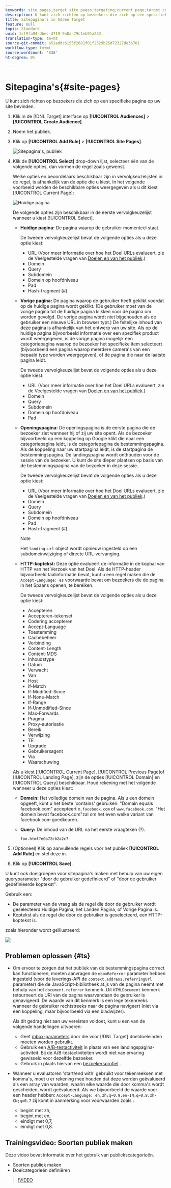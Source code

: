 ```yaml
---
keywords: site pages;target site pages;targeting;current page;target current page;previous page;target previous page;landing page;target landing page;http header
description: U kunt zich richten op bezoekers die zich op een specifieke pagina op uw site bevinden.
title: Sitepagina's in Adobe Target
feature: null
topic: Standard
uuid: 1cf9fa94-dbec-4719-9a0a-79c1eb91a233
translation-type: tm+mt
source-git-commit: a51addc6155f2681f01f2329b25d72327de36701
workflow-type: tm+mt
source-wordcount: '838'
ht-degree: 0%

---
```



# Sitepagina&#39;s{#site-pages}

U kunt zich richten op bezoekers die zich op een specifieke pagina op uw site bevinden.

1. Klik in de [!DNL Target] interface op **[!UICONTROL Audiences]** > **[!UICONTROL Create Audience]**.
1. Noem het publiek.
1. Klik op **[!UICONTROL Add Rule]** > **[!UICONTROL Site Pages]**.

   ![Sitepagina&#39;s, publiek](assets/target_site_pages.png)

1. Klik de **[!UICONTROL Select]** drop-down lijst, selecteer één van de volgende opties, dan vormen de regel zoals gewenst.

   Welke opties en beoordelaars beschikbaar zijn in vervolgkeuzelijsten in de regel, is afhankelijk van de optie die u kiest. In het volgende voorbeeld worden de beschikbare opties weergegeven als u dit kiest [!UICONTROL Current Page]:

   ![Huidige pagina](/help/c-target/c-audiences/c-target-rules/assets/current-page.png)

   De volgende opties zijn beschikbaar in de eerste vervolgkeuzelijst wanneer u kiest [!UICONTROL Select].

   * **Huidige pagina:** De pagina waarop de gebruiker momenteel staat.

      De tweede vervolgkeuzelijst bevat de volgende opties als u deze optie kiest:

      * URL (Voor meer informatie over hoe het Doel URLs evalueert, zie de Veelgestelde vragen van [Doelen en van het publiek](/help/c-target/c-troubleshooting-targets-and-audiences/troubleshooting-targets-and-audiences.md).)
      * Domein
      * Query
      * Subdomein
      * Domein op hoofdniveau
      * Pad
      * Hash-fragment (#)
   * **Vorige pagina:** De pagina waarop de gebruiker heeft geklikt voordat op de huidige pagina wordt geklikt. (De gebruiker moet van de vorige pagina tot de huidige pagina klikken voor de pagina om worden gevolgd. De vorige pagina wordt niet bijgehouden als de gebruiker een nieuwe URL in browser typt.) De feitelijke inhoud van deze pagina is afhankelijk van het ontwerp van uw site. Als op de huidige pagina bijvoorbeeld informatie over een specifiek product wordt weergegeven, is de vorige pagina mogelijk een categoriepagina waarop de bezoeker het specifieke item selecteert (bijvoorbeeld een pagina waarop meerdere camera&#39;s van een bepaald type worden weergegeven), of de pagina die naar de laatste pagina leidt.

      De tweede vervolgkeuzelijst bevat de volgende opties als u deze optie kiest:

      * URL (Voor meer informatie over hoe het Doel URLs evalueert, zie de Veelgestelde vragen van [Doelen en van het publiek](/help/c-target/c-troubleshooting-targets-and-audiences/troubleshooting-targets-and-audiences.md).)
      * Domein
      * Query
      * Subdomein
      * Domein op hoofdniveau
      * Pad
   * **Openingspagina:** De openingspagina is de eerste pagina die de bezoeker ziet wanneer hij of zij uw site opent. Als de bezoeker bijvoorbeeld op een koppeling op Google klikt die naar een categoriepagina leidt, is de categoriepagina de bestemmingspagina. Als de koppeling naar uw startpagina leidt, is de startpagina de bestemmingspagina. De landingspagina wordt onthouden voor de sessie van de bezoeker. U kunt de site dieper plaatsen op basis van de bestemmingspagina van de bezoeker in deze sessie.

      De tweede vervolgkeuzelijst bevat de volgende opties als u deze optie kiest:

      * URL (Voor meer informatie over hoe het Doel URLs evalueert, zie de Veelgestelde vragen van [Doelen en van het publiek](/help/c-target/c-troubleshooting-targets-and-audiences/troubleshooting-targets-and-audiences.md).)
      * Domein
      * Query
      * Subdomein
      * Domein op hoofdniveau
      * Pad
      * Hash-fragment (#)

      >[!NOTE]
      >
      >Het `landing.url` object wordt opnieuw ingesteld op een subdomeinwijziging of directe URL-vervanging.

   * **HTTP-koptekst:** Deze optie evalueert de informatie in de kopbal van HTTP van het Verzoek van het Doel. Als de HTTP-header bijvoorbeeld taalinformatie bevat, kunt u een regel maken die de `Accept-Language: es` voorwaarde bevat om bezoekers die de pagina in het Spaans openen, te bereiken.

      De tweede vervolgkeuzelijst bevat de volgende opties als u deze optie kiest:

      * Accepteren
      * Accepteren-tekenset
      * Codering accepteren
      * Accept-Language
      * Toestemming
      * Cachebeheer
      * Verbinding
      * Content-Length
      * Content-MDS
      * Inhoudstype
      * Datum
      * Verwacht
      * Van
      * Host
      * If-Match
      * If-Modified-Since
      * If-None-Match
      * If-Range
      * If-Unmodified-Since
      * Max-Forwards
      * Pragma
      * Proxy-autorisatie
      * Bereik
      * Verwijzing
      * TE
      * Upgrade
      * Gebruikersagent
      * Via
      * Waarschuwing

   Als u kiest [!UICONTROL Current Page], [!UICONTROL Previous Page]of [!UICONTROL Landing Page], zijn de opties [!UICONTROL Domain] en [!UICONTROL Query] beschikbaar. Houd rekening met het volgende wanneer u deze opties kiest:

   * **Domein:** Het volledige domein van de pagina. Als u een domein opgeeft, kunt u het beste &#39;contains&#39; gebruiken. &quot;Domain equals facebook.com&quot; accepteert `m.facebook.com` of `www.facebook.com`. &quot;Het domein bevat facebook.com&quot;zal om het even welke variant van facebook.com goedkeuren.
   * **Query:** De inhoud van de URL na het eerste vraagteken (?).

      `foo.html?e0a72cb2a2c7`





1. (Optioneel) Klik op aanvullende regels voor het publiek **[!UICONTROL Add Rule]** en stel deze in.
1. Klik op **[!UICONTROL Save]**.

U kunt ook doelgroepen voor sitepagina&#39;s maken met behulp van uw eigen queryparameter &quot;door de gebruiker gedefinieerd&quot; of &quot;door de gebruiker gedefinieerde koptekst&quot;.

Gebruik een:

* De parameter van de vraag als de regel die door de gebruiker wordt geselecteerd Huidige Pagina, het Landen Pagina, of Vorige Pagina is.
* Koptekst als de regel die door de gebruiker is geselecteerd, een HTTP-koptekst is.

zoals hieronder wordt geïllustreerd:

![](assets/site_pages.png)

## Problemen oplossen {#ts}

* Om ervoor te zorgen dat het publiek van de bestemmingspagina correct kan functioneren, moeten aanvragen de `mboxReferrer` parameter hebben ingesteld (voor de leverings-API de `context.address.referringUrl` parameter) die de JavaScript-bibliotheek at.js van de pagina neemt met behulp van het `document.referrer` kenmerk. Dit `HTMLDocument` kenmerk retourneert de URI van de pagina waarvandaan de gebruiker is genavigeerd. De waarde van dit kenmerk is een lege tekenreeks wanneer de gebruiker rechtstreeks naar de pagina navigeert (niet via een koppeling, maar bijvoorbeeld via een bladwijzer).

   Als dit gedrag niet aan uw vereisten voldoet, kunt u een van de volgende handelingen uitvoeren:

   * Geef [mbox-parameters](/help/c-implementing-target/c-implementing-target-for-client-side-web/t-mbox-download/c-understanding-global-mbox/pass-parameters-to-global-mbox.md) door die voor [!DNL Target] doeldoeleinden moeten worden gebruikt.
   * Gebruik een [A/B-testactiviteit](/help/c-activities/t-test-ab/test-ab.md) in plaats van een landingspagina-activiteit. Bij de A/B-testactiviteiten wordt niet van ervaring gewisseld voor dezelfde bezoeker.
   * Gebruik in plaats hiervan een [bezoekersprofiel](/help/c-target/c-audiences/c-target-rules/visitor-profile.md) .

* Wanneer u evaluatoren &#39;start/end with&#39; gebruikt voor tekenreeksen met komma&#39;s, moet u er rekening mee houden dat deze worden geëvalueerd als een array van waarden, waarin elke waarde die door komma&#39;s wordt gescheiden, wordt geëvalueerd. Als we bijvoorbeeld de waarde voor een header hebben: `Accept-Language: en,zh;q=0.9,en-IN;q=0.8,zh-CN;q=0.7` zij komt in aanmerking voor voorwaarden zoals :
   * begint met zh,
   * begint met en,
   * eindigt met 0,7,
   * eindigt met 0,8.

## Trainingsvideo: Soorten publiek maken

Deze video bevat informatie over het gebruik van publiekscategorieën.

* Soorten publiek maken
* Doelcategorieën definiëren

>[!VIDEO](https://video.tv.adobe.com/v/17392)
